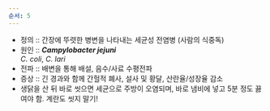 ```yaml
---
순서: 5
---
```


- 정의 :: 간장에 뚜렷한 병변을 나타내는 세균성 전염병 (사람의 식중독)
- 원인 :: ***Campylobacter jejuni***<br>*C. coli*, *C. lari*
- 전파 :: 배변을 통해 배설, 음수/사료 수평전파
- 증상 :: 긴 경과와 함께 간헐적 폐사, 설사 및 황달, 산란율/성장율 감소
- 생닭을 산 뒤 바로 씻으면 세균으로 주방이 오염되며, 바로 냄비에 넣고 5분 정도 끓여야 함. 계란도 씻지 말기!